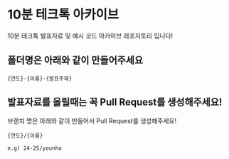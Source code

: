 # 10분 테크톡 아카이브

10분 테크톡 발표자료 및 예시 코드 아카이브 레포지토리 입니다!

## 폴더명은 아래와 같이 만들어주세요

```
{연도}-{이름}-{발표주제}
```

## 발표자료를 올릴때는 꼭 Pull Request를 생성해주세요!

브랜치 명은 아래와 같이 만들어서 Pull Request를 생성해주세요!

```
{연도}/{이름}

e.g) 24-25/younha
```
